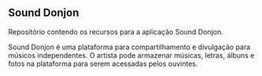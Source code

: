 ## Sound Donjon

Repositório contendo os recursos para a aplicação Sound Donjon.

Sound Donjon é uma plataforma para compartilhamento e divulgação para músicos independentes.
O artista pode armazenar músicas, letras, álbuns e fotos na plataforma para serem acessadas pelos ouvintes.
